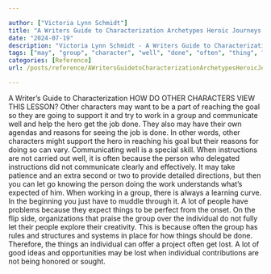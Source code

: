 ```yaml
---

author: ["Victoria Lynn Schmidt"]
title: "A Writers Guide to Characterization Archetypes Heroic Journeys and Other Elements of Dynamic Character Development - part0022_split_004.html"
date: "2024-07-19"
description: "Victoria Lynn Schmidt - A Writers Guide to Characterization Archetypes Heroic Journeys and Other Elements of Dynamic Character Development"
tags: ["may", "group", "character", "well", "done", "often", "thing", "individual", "reaching", "goal", "support", "work", "communicate", "hero", "get", "job", "reason", "instruction", "person", "let", "lot", "people", "lost", "writer", "guide"]
categories: [Reference]
url: /posts/reference/AWritersGuidetoCharacterizationArchetypesHeroicJourneysandOtherElementsofDynamicCharacterDevelopment-part0022split004html

---
```



A Writer’s Guide to Characterization
HOW DO OTHER CHARACTERS VIEW THIS LESSON?
Other characters may want to be a part of reaching the goal so they are going to support it and try to work in a group and communicate well and help the hero get the job done. They also may have their own agendas and reasons for seeing the job is done. In other words, other characters might support the hero in reaching his goal but their reasons for doing so can vary.
Communicating well is a special skill. When instructions are not carried out well, it is often because the person who delegated instructions did not communicate clearly and effectively. It may take patience and an extra second or two to provide detailed directions, but then you can let go knowing the person doing the work understands what’s expected of him. When working in a group, there is always a learning curve. In the beginning you just have to muddle through it. A lot of people have problems because they expect things to be perfect from the onset.
On the flip side, organizations that praise the group over the individual do not fully let their people explore their creativity. This is because often the group has rules and structures and systems in place for how things should be done. Therefore, the things an individual can offer a project often get lost. A lot of good ideas and opportunities may be lost when individual contributions are not being honored or sought.
